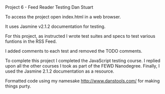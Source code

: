 Project 6 - Feed Reader Testing
Dan Stuart

To access the project open index.html in a web browser.

It uses Jasmine v2.1.2 documentation for testing.

For this project, as instructed I wrote test suites and specs to test various funtions in the RSS Feed.

I added comments to each test and removed the TODO comments.

To complete this project I completed the JavaScript testing course. I replied upon all the other courses I took as part of the FEWD Nanodegree. Finally, I used the Jasmine 2.1.2 documentation as a resource.

Formatted code using my namesake http://www.danstools.com/ for making things purty.
